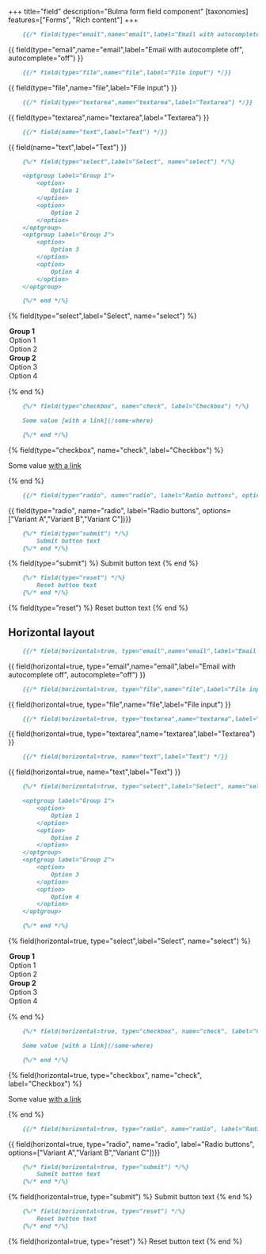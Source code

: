 +++
title="field"
description="Bulma form field component"
[taxonomies]
features=["Forms", "Rich content"]
+++

```md
    {{/* field(type="email",name="email",label="Email with autocomplete off", autocomplete="off") */}}
```

{{ field(type="email",name="email",label="Email with autocomplete off", autocomplete="off") }}

```md
    {{/* field(type="file",name="file",label="File input") */}}
```

{{ field(type="file",name="file",label="File input") }}

```md
    {{/* field(type="textarea",name="textarea",label="Textarea") */}}
```

{{ field(type="textarea",name="textarea",label="Textarea") }}

```md
    {{/* field(name="text",label="Text") */}}
```

{{ field(name="text",label="Text") }}



```md
    {%/* field(type="select",label="Select", name="select") */%}

    <optgroup label="Group 1">
        <option>
            Option 1
        </option>
        <option>
            Option 2
        </option>
    </optgroup>
    <optgroup label="Group 2">
        <option>
            Option 3
        </option>
        <option>
            Option 4
        </option>
    </optgroup>

    {%/* end */%}
```

{% field(type="select",label="Select", name="select") %}

<optgroup label="Group 1">
    <option>
        Option 1
    </option>
    <option>
        Option 2
    </option>
</optgroup>
<optgroup label="Group 2">
    <option>
        Option 3
    </option>
    <option>
        Option 4
    </option>
</optgroup>

{% end %}

```md
    {%/* field(type="checkbox", name="check", label="Checkbox") */%}

    Some value [with a link](/some-where)

    {%/* end */%}
```

{% field(type="checkbox", name="check", label="Checkbox") %}

Some value [with a link](/some-where)

{% end %}

```md
    {{/* field(type="radio", name="radio", label="Radio buttons", options=["Variant A","Variant B","Variant C"]) */}}
```

{{ field(type="radio", name="radio", label="Radio buttons", options=["Variant A","Variant B","Variant C"])}}

```md
    {%/* field(type="submit") */%}
        Submit button text
    {%/* end */%}
```

{% field(type="submit") %}
Submit button text
{% end %}

```md
    {%/* field(type="reset") */%}
        Reset button text
    {%/* end */%}
```

{% field(type="reset") %}
Reset button text
{% end %}

## Horizontal layout

```md
    {{/* field(horizontal=true, type="email",name="email",label="Email with autocomplete off", autocomplete="off") */}}
```

{{ field(horizontal=true, type="email",name="email",label="Email with autocomplete off", autocomplete="off") }}

```md
    {{/* field(horizontal=true, type="file",name="file",label="File input") */}}
```

{{ field(horizontal=true, type="file",name="file",label="File input") }}

```md
    {{/* field(horizontal=true, type="textarea",name="textarea",label="Textarea") */}}
```

{{ field(horizontal=true, type="textarea",name="textarea",label="Textarea") }}

```md
    {{/* field(horizontal=true, name="text",label="Text") */}}
```

{{ field(horizontal=true, name="text",label="Text") }}



```md
    {%/* field(horizontal=true, type="select",label="Select", name="select") */%}

    <optgroup label="Group 1">
        <option>
            Option 1
        </option>
        <option>
            Option 2
        </option>
    </optgroup>
    <optgroup label="Group 2">
        <option>
            Option 3
        </option>
        <option>
            Option 4
        </option>
    </optgroup>

    {%/* end */%}
```

{% field(horizontal=true, type="select",label="Select", name="select") %}

<optgroup label="Group 1">
    <option>
        Option 1
    </option>
    <option>
        Option 2
    </option>
</optgroup>
<optgroup label="Group 2">
    <option>
        Option 3
    </option>
    <option>
        Option 4
    </option>
</optgroup>

{% end %}

```md
    {%/* field(horizontal=true, type="checkbox", name="check", label="Checkbox") */%}

    Some value [with a link](/some-where)

    {%/* end */%}
```

{% field(horizontal=true, type="checkbox", name="check", label="Checkbox") %}

Some value [with a link](/some-where)

{% end %}

```md
    {{/* field(horizontal=true, type="radio", name="radio", label="Radio buttons", options=["Variant A","Variant B","Variant C"]) */}}
```

{{ field(horizontal=true, type="radio", name="radio", label="Radio buttons", options=["Variant A","Variant B","Variant C"])}}

```md
    {%/* field(horizontal=true, type="submit") */%}
        Submit button text
    {%/* end */%}
```

{% field(horizontal=true, type="submit") %}
Submit button text
{% end %}

```md
    {%/* field(horizontal=true, type="reset") */%}
        Reset button text
    {%/* end */%}
```

{% field(horizontal=true, type="reset") %}
Reset button text
{% end %}